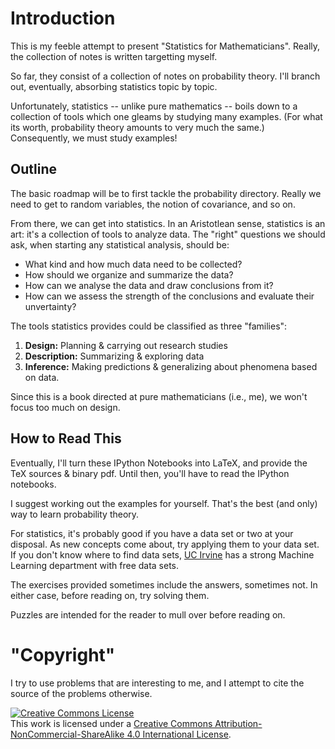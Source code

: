 # Introduction

This is my feeble attempt to present "Statistics for
Mathematicians". Really, the collection of notes is written targetting
myself.

So far, they consist of a collection of notes on probability
theory. I'll branch out, eventually, absorbing statistics topic by
topic.

Unfortunately, statistics -- unlike pure mathematics -- boils down to a
collection of tools which one gleams by studying many examples. (For
what its worth, probability theory amounts to very much the same.)
Consequently, we must study examples!

## Outline

The basic roadmap will be to first tackle the probability
directory. Really we need to get to random variables, the notion of
covariance, and so on.

From there, we can get into statistics. In an Aristotlean sense,
statistics is an art: it's a collection of tools to analyze data. The
"right" questions we should ask, when starting any statistical analysis,
should be:

- What kind and how much data need to be collected?
- How should we organize and summarize the data?
- How can we analyse the data and draw conclusions from it?
- How can we assess the strength of the conclusions and evaluate their unvertainty?

The tools statistics provides could be classified as three "families":

1. **Design:** Planning & carrying out research studies
2. **Description:** Summarizing & exploring data
3. **Inference:** Making predictions & generalizing about phenomena
   based on data.

Since this is a book directed at pure mathematicians (i.e., me), we
won't focus too much on design.

## How to Read This

Eventually, I'll turn these IPython Notebooks into LaTeX, and provide
the TeX sources & binary pdf. Until then, you'll have to read the
IPython notebooks.

I suggest working out the examples for yourself. That's the best (and
only) way to learn probability theory.

For statistics, it's probably good if you have a data set or two at your
disposal. As new concepts come about, try applying them to your data
set. If you don't know where to find data sets,
[UC Irvine](http://archive.ics.uci.edu/ml/) has a strong Machine
Learning department with free data sets.

The exercises provided sometimes include the answers, sometimes not. In
either case, before reading on, try solving them.

Puzzles are intended for the reader to mull over before reading
on.

# "Copyright"

I try to use problems that are interesting to me, and I attempt to cite
the source of the problems otherwise.

<a rel="license" href="http://creativecommons.org/licenses/by-nc-sa/4.0/"><img alt="Creative Commons License" style="border-width:0" src="http://i.creativecommons.org/l/by-nc-sa/4.0/88x31.png" /></a><br />This work is licensed under a <a rel="license" href="http://creativecommons.org/licenses/by-nc-sa/4.0/">Creative Commons Attribution-NonCommercial-ShareAlike 4.0 International License</a>.

